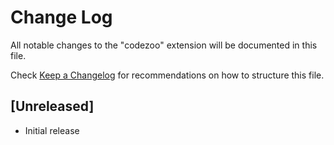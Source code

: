 # Change Log

All notable changes to the "codezoo" extension will be documented in this file.

Check [Keep a Changelog](http://keepachangelog.com/) for recommendations on how to structure this file.

## [Unreleased]

- Initial release